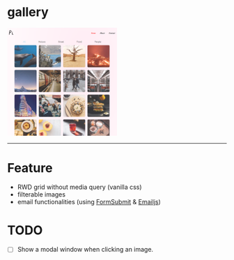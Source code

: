 # gallery

<img src="./src/images/Screenshot1.png" alt="" width="50%" />

---

# Feature

- RWD grid without media query (vanilla css)
- filterable images 
- email functionalities (using [FormSubmit](https://formsubmit.co) & [Emailjs](https://www.emailjs.com))

# TODO

- [ ] Show a modal window when clicking an image.
